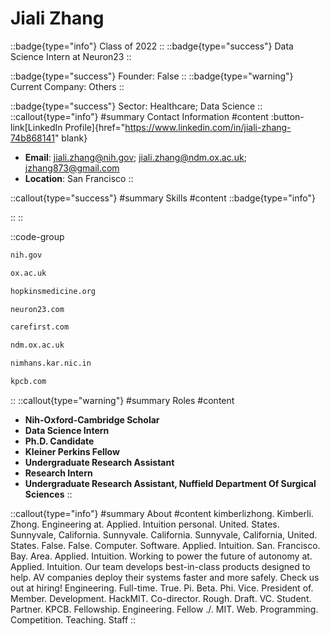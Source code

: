 # Jiali Zhang
::badge{type="info"}
Class of 2022
::
::badge{type="success"}
Data Science Intern at Neuron23
::

::badge{type="success"}
Founder: False
::
::badge{type="warning"}
Current Company: Others
::

::badge{type="success"}
Sector: Healthcare; Data Science
::
::callout{type="info"}
#summary
Contact Information
#content
:button-link[LinkedIn Profile]{href="https://www.linkedin.com/in/jiali-zhang-74b868141" blank}
- **Email**: jiali.zhang@nih.gov; jiali.zhang@ndm.ox.ac.uk; jzhang873@gmail.com
- **Location**: San Francisco
::

::callout{type="success"}
#summary
Skills
#content
::badge{type="info"}

::
::

::code-group
```bash [National Institutes of Health]
nih.gov
```
```bash [University of Oxford]
ox.ac.uk
```
```bash [Johns Hopkins Medicine]
hopkinsmedicine.org
```
```bash [Neuron23]
neuron23.com
```
```bash [CareFirst BlueCross BlueShield]
carefirst.com
```
```bash [Nuffield Department of Medicine]
ndm.ox.ac.uk
```
```bash [National Institute of Mental Health and Neuro Sciences]
nimhans.kar.nic.in
```
```bash [Kleiner Perkins Caufield & Byers]
kpcb.com
```
::
::callout{type="warning"}
#summary
Roles
#content
- **Nih-Oxford-Cambridge Scholar**
- **Data Science Intern**
- **Ph.D. Candidate**
- **Kleiner Perkins Fellow**
- **Undergraduate Research Assistant**
- **Research Intern**
- **Undergraduate Research Assistant, Nuffield Department Of Surgical Sciences**
::

::callout{type="info"}
#summary
About
#content
kimberlizhong. Kimberli. Zhong. Engineering at. Applied. Intuition personal. United. States. Sunnyvale, California. Sunnyvale. California. Sunnyvale, California, United. States. False. False. Computer. Software. Applied. Intuition. San. Francisco. Bay. Area. Applied. Intuition. Working to power the future of autonomy at. Applied. Intuition. Our team develops best-in-class products designed to help. AV companies deploy their systems faster and more safely. Check us out at hiring! Engineering. Full-time. True. Pi. Beta. Phi. Vice. President of. Member. Development. HackMIT. Co-director. Rough. Draft. VC. Student. Partner. KPCB. Fellowship. Engineering. Fellow ./. MIT. Web. Programming. Competition. Teaching. Staff
::
